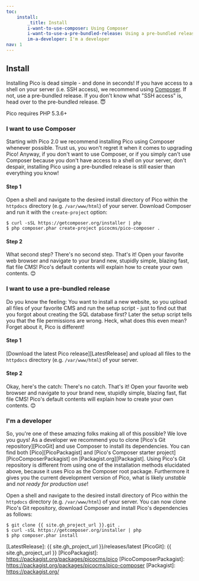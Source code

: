 ```yaml
---
toc:
    install:
        _title: Install
        i-want-to-use-composer: Using Composer
        i-want-to-use-a-pre-bundled-release: Using a pre-bundled release
        im-a-developer: I'm a developer
nav: 1
---
```


## Install

Installing Pico is dead simple - and done in seconds! If you have access to a shell on your server (i.e. SSH access), we recommend using [Composer][]. If not, use a pre-bundled release. If you don't know what "SSH access" is, head over to the pre-bundled release. 😇

Pico requires PHP 5.3.6+

### I want to use Composer

Starting with Pico 2.0 we recommend installing Pico using Composer whenever possible. Trust us, you won't regret it when it comes to upgrading Pico! Anyway, if you don't want to use Composer, or if you simply can't use Composer because you don't have access to a shell on your server, don't despair, installing Pico using a pre-bundled release is still easier than everything you know!

#### Step 1

Open a shell and navigate to the desired install directory of Pico within the `httpdocs` directory (e.g. `/var/www/html`) of your server. Download Composer and run it with the `create-project` option:

```shell
$ curl -sSL https://getcomposer.org/installer | php
$ php composer.phar create-project picocms/pico-composer .
```

#### Step 2

What second step? There's no second step. That's it! Open your favorite web browser and navigate to your brand new, stupidly simple, blazing fast, flat file CMS! Pico's default contents will explain how to create your own contents. 😊

### I want to use a pre-bundled release

Do you know the feeling: You want to install a new website, so you upload all files of your favorite CMS and run the setup script - just to find out that you forgot about creating the SQL database first? Later the setup script tells you that the file permissions are wrong. Heck, what does this even mean? Forget about it, Pico is different!

#### Step 1

[Download the latest Pico release][LatestRelease] and upload all files to the `httpdocs` directory (e.g. `/var/www/html`) of your server.

#### Step 2

Okay, here's the catch: There's no catch. That's it! Open your favorite web browser and navigate to your brand new, stupidly simple, blazing fast, flat file CMS! Pico's default contents will explain how to create your own contents. 😊

### I'm a developer

So, you're one of these amazing folks making all of this possible? We love you guys! As a developer we recommend you to clone [Pico's Git repository][PicoGit] and use Composer to install its dependencies. You can find both [Pico][PicoPackagist] and [Pico's Composer starter project][PicoComposerPackagist] on [Packagist.org][Packagist]. Using Pico's Git repository is different from using one of the installation methods elucidated above, because it uses Pico as the Composer root package. Furthermore it gives you the current development version of Pico, what is likely *unstable* and *not ready for production use*!

Open a shell and navigate to the desired install directory of Pico within the `httpdocs` directory (e.g. `/var/www/html`) of your server. You can now clone Pico's Git repository, download Composer and install Pico's dependencies as follows:

```shell
$ git clone {{ site.gh_project_url }}.git .
$ curl -sSL https://getcomposer.org/installer | php
$ php composer.phar install
```

[Composer]: https://getcomposer.org/
[LatestRelease]: {{ site.gh_project_url }}/releases/latest
[PicoGit]: {{ site.gh_project_url }}
[PicoPackagist]: https://packagist.org/packages/picocms/pico
[PicoComposerPackagist]: https://packagist.org/packages/picocms/pico-composer
[Packagist]: https://packagist.org/
